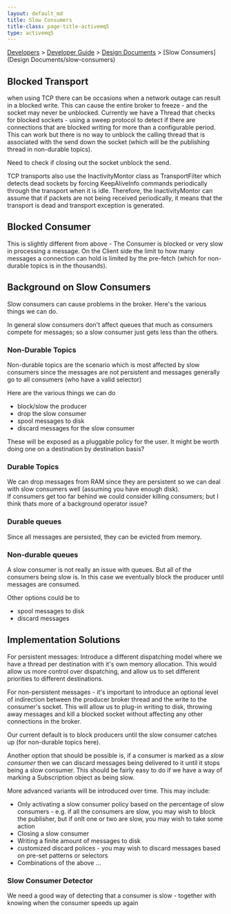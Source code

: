 ```yaml
---
layout: default_md
title: Slow Consumers 
title-class: page-title-activemq5
type: activemq5
---
```


[Developers](developers) > [Developer Guide](developer-guide) > [Design Documents](design-documents) > [Slow Consumers](Design Documents/slow-consumers)


Blocked Transport
-----------------

when using TCP there can be occasions when a network outage can result in a blocked write. This can cause the entire broker to freeze - and the socket may never be unblocked. Currently we have a Thread that checks for blocked sockets - using a sweep protocol to detect if there are connections that are blocked writing for more than a configurable period. This can work but there is no way to unblock the calling thread that is associated with the send down the socket (which will be the publishing thread in non-durable topics).

Need to check if closing out the socket unblock the send.

TCP transports also use the InactivityMontor class as TransportFilter which detects dead sockets by forcing KeepAliveInfo commands periodically through the transport when it is idle. Therefore, the InactivityMontor can assume that if packets are not being received periodically, it means that the transport is dead and transport exception is generated.

Blocked Consumer
----------------

This is slightly different from above - The Consumer is blocked or very slow in processing a message. On the Client side the limit to how many messages a connection can hold is limited by the pre-fetch (which for non-durable topics is in the thousands).

Background on Slow Consumers
----------------------------

Slow consumers can cause problems in the broker. Here's the various things we can do.

In general slow consumers don't affect queues that much as consumers compete for messages; so a slow consumer just gets less than the others.

### Non-Durable Topics

Non-durable topics are the scenario which is most affected by slow consumers since the messages are not persistent and messages generally go to all consumers (who have a valid selector)

Here are the various things we can do

*   block/slow the producer
*   drop the slow consumer
*   spool messages to disk
*   discard messages for the slow consumer

These will be exposed as a pluggable policy for the user. It might be worth doing one on a destination by destination basis?

### Durable Topics

We can drop messages from RAM since they are persistent so we can deal with slow consumers well (assuming you have enough disk).  
If consumers get too far behind we could consider killing consumers; but I think thats more of a background operator issue?

### Durable queues

Since all messages are persisted, they can be evicted from memory.

### Non-durable queues

A slow consumer is not really an issue with queues. But all of the consumers being slow is. In this case we eventually block the producer until messages are consumed.

Other options could be to

*   spool messages to disk
*   discard messages

Implementation Solutions
------------------------

For persistent messages: Introduce a different dispatching model where we have a thread per destination with it's own memory allocation. This would allow us more control over dispatching, and allow us to set different priorities to different destinations.

For non-persistent messages - it's important to introduce an optional level of indirection between the producer broker thread and the write to the consumer's socket. This will allow us to plug-in writing to disk, throwing away messages and kill a blocked socket without affecting any other connections in the broker.

Our current default is to block producers until the slow consumer catches up (for non-durable topics here).

Another option that should be possible is, if a consumer is marked as a _slow consumer_ then we can discard messages being delivered to it until it stops being a slow consumer. This should be fairly easy to do if we have a way of marking a Subscription object as being slow.

More advanced variants will be introduced over time. This may include:

*   Only activating a slow consumer policy based on the percentage of slow consumers - e.g. if all the consumers are slow, you may wish to block the publisher, but if onlt one or two are slow, you may wish to take some action
*   Closing a slow consumer
*   Writing a finite amount of messages to disk
*   customized discard polices - you may wish to discard messages based on pre-set patterns or selectors
*   Combinations of the above ...

### Slow Consumer Detector

We need a good way of detecting that a consumer is slow - together with knowing when the consumer speeds up again

